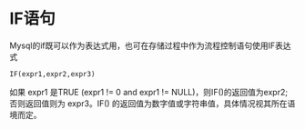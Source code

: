 # IF语句

Mysql的if既可以作为表达式用，也可在存储过程中作为流程控制语句使用IF表达式 

```text
IF(expr1,expr2,expr3) 
```

如果 expr1 是TRUE \(expr1 != 0 and expr1 != NULL\)，则IF\(\)的返回值为expr2; 否则返回值则为 expr3。IF\(\) 的返回值为数字值或字符串值，具体情况视其所在语境而定。 

